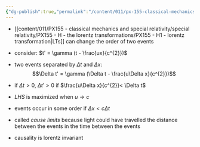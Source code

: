```yaml
---
{"dg-publish":true,"permalink":"/content/011/px-155-classical-mechanics-and-special-relativity/special-relativity/px-155-i-relativistic-momentum-mass-and-energy/px-155-i3-causality/","noteIcon":"1","created":"2024-10-01T18:27:09.796+01:00","updated":"2024-11-26T19:59:29.260+00:00"}
---
```


- [[content/011/PX155 - classical mechanics and special relativity/special relativity/PX155 - H - the lorentz transformations/PX155 - H1 - lorentz transformation\|LTs]] can change the order of two events

- consider: $t' = \gamma (t - \frac{ux}{c^{2}})$
- two events separated by $\Delta t$ and $\Delta x$:
$$\Delta t' = \gamma (\Delta t - \frac{u\Delta x}{c^{2}})$$
- if $\Delta t>0$, $\Delta t' >0$ if $\frac{u\Delta x}{c^{2}}< \Delta t$
- $LHS$ is maximized when $u \to c$
- events occur in some order if $\Delta x < c\Delta t$

- called *cause limits* because light could have travelled the distance between the events in the time between the events

- causality is lorentz invariant